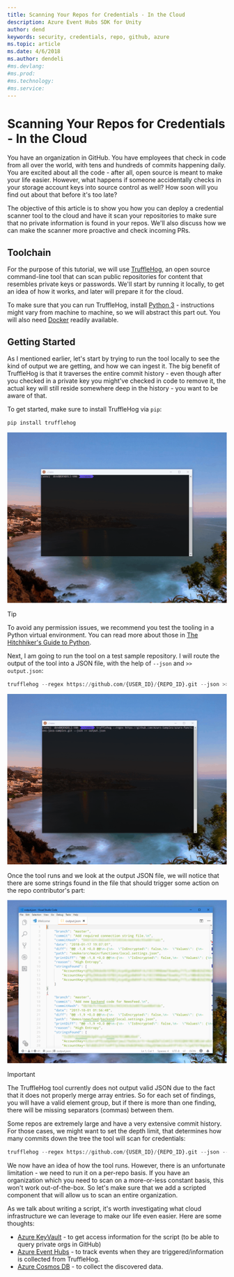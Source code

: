 ```yaml
---
title: Scanning Your Repos for Credentials - In the Cloud
description: Azure Event Hubs SDK for Unity
author: dend
keywords: security, credentials, repo, github, azure
ms.topic: article
ms.date: 4/6/2018
ms.author: dendeli
#ms.devlang: 
#ms.prod:
#ms.technology:
#ms.service:
---
```


# Scanning Your Repos for Credentials - In the Cloud

You have an organization in GitHub. You have employees that check in code from all over the world, with tens and hundreds of commits happening daily. You are excited about all the code - after all, open source is meant to make your life easier. However, what happens if someone accidentally checks in your storage account keys into source control as well? How soon will you find out about that before it's too late?

The objective of this article is to show you how you can deploy a credential scanner tool to the cloud and have it scan your repositories to make sure that no private information is found in your repos. We'll also discuss how we can make the scanner more proactive and check incoming PRs.

## Toolchain

For the purpose of this tutorial, we will use [TruffleHog][0], an open source command-line tool that can scan public repositories for content that resembles private keys or passwords. We'll start by running it locally, to get an idea of how it works, and later will prepare it for the cloud.

To make sure that you can run TruffleHog, install [Python 3][1] - instructions might vary from machine to machine, so we will abstract this part out. You will also need [Docker][2] readily available.

## Getting Started

As I mentioned earlier, let's start by trying to run the tool locally to see the kind of output we are getting, and how we can ingest it. The big benefit of TruffleHog is that it traverses the entire commit history - even though after you checked in a private key you might've checked in code to remove it, the actual key will still reside somewhere deep in the history - you want to be aware of that.

To get started, make sure to install TruffleHog via `pip`:

```python
pip install trufflehog
```

![Installation of TruffleHog via pip][i0]

>[!TIP]
>To avoid any permission issues, we recommend you test the tooling in a Python virtual environment. You can read more about those in [The Hitchhiker's Guide to Python][3].

Next, I am going to run the tool on a test sample repository. I will route the output of the tool into a JSON file, with the help of `--json` and `>> output.json`:

```python
trufflehog --regex https://github.com/{USER_ID}/{REPO_ID}.git --json >> output.json
```

![Running TruffleHog locally][i1]

Once the tool runs and we look at the output JSON file, we will notice that there are some strings found in the file that should trigger some action on the repo contributor's part:

![TruffleHog findings](media/trufflehog/findings.png)

>[!IMPORTANT]
>The TruffleHog tool currently does not output valid JSON due to the fact that it does not properly merge array entries. So for each set of findings, you will have a valid element group, but if there is more than one finding, there will be missing separators (commas) between them.

Some repos are extremely large and have a very extensive commit history. For those cases, we might want to set the depth limit, that determines how many commits down the tree the tool will scan for credentials:

```python
trufflehog --regex https://github.com/{USER_ID}/{REPO_ID}.git --json --max-depth 7 >> output.json
```

We now have an idea of how the tool runs. However, there is an unfortunate limitation - we need to run it on a per-repo basis. If you have an organization which you need to scan on a more-or-less constant basis, this won't work out-of-the-box. So let's make sure that we add a scripted component that will allow us to scan an entire organization.

As we talk about writing a script, it's worth investigating what cloud infrastructure we can leverage to make our life even easier. Here are some thoughts:

* [Azure KeyVault][4] - to get access information for the script (to be able to query private orgs in GitHub)
* [Azure Event Hubs][5] - to track events when they are triggered/information is collected from TruffleHog.
* [Azure Cosmos DB][6] - to collect the discovered data.

[0]: https://github.com/dxa4481/truffleHog
[1]: https://www.python.org/downloads/
[2]: https://docs.docker.com/install/
[3]: http://docs.python-guide.org/en/latest/dev/virtualenvs/
[4]: https://docs.microsoft.com/en-us/azure/key-vault/
[5]: https://docs.microsoft.com/en-us/azure/event-hubs/
[6]: https://docs.microsoft.com/en-us/azure/cosmos-db/

[i0]: media/trufflehog/install.gif
[i1]: media/trufflehog/test-tool.gif
[i2]: media/trufflehog/findings.png